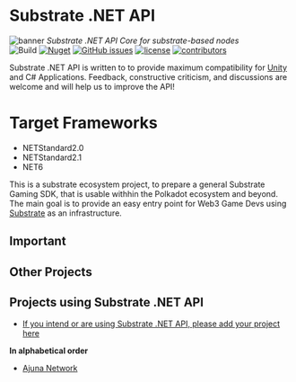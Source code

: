 # Substrate .NET API
![banner](https://user-images.githubusercontent.com/17710198/226969218-62428078-6af2-4a33-aef0-e4351b10f5ac.png)
*Substrate .NET API Core for substrate-based nodes*  
![Build](https://github.com/SubstrateGaming/Substrate.NetApi/actions/workflows/build.yml/badge.svg)
[![Nuget](https://img.shields.io/nuget/v/Substrate.NET.API)](https://www.nuget.org/packages/Substrate.NET.API/)
[![GitHub issues](https://img.shields.io/github/issues/SubstrateGaming/Substrate.NetApi.svg)](https://github.com/SubstrateGaming/Substrate.NetApi/issues)
[![license](https://img.shields.io/github/license/SubstrateGaming/Substrate.NetApi)](https://github.com/SubstrateGaming/Substrate.NetApi/blob/origin/LICENSE)
[![contributors](https://img.shields.io/github/contributors/SubstrateGaming/Substrate.NetApi)](https://github.com/SubstrateGaming/Substrate.NetApi/graphs/contributors)  

Substrate .NET API is written to to provide maximum compatibility for [Unity](https://unity.com/) and C# Applications. Feedback, constructive criticism, and discussions are welcome and will help us to improve the API!

# Target Frameworks
- NETStandard2.0
- NETStandard2.1
- NET6

This is a substrate ecosystem project, to prepare a general Substrate Gaming SDK, that is usable withhin the Polkadot ecosystem and beyond. The main goal is to provide an easy entry point for Web3 Game Devs using [Substrate](https://github.com/paritytech/substrate) as an infrastructure.

## Important

## Other Projects

## Projects using Substrate .NET API
- [If you intend or are using Substrate .NET API, please add your project here](https://github.com/SubstrateGaming/Substrate.NetApi/edit/master/README.md)  
  
**In alphabetical order**  

- [Ajuna Network](https://github.com/ajuna-network/Ajuna)

